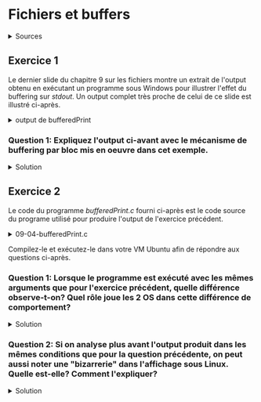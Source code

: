 # Fichiers et buffers
<details>
<summary>Sources</summary>
https://fastbitlab.com/microcontroller-embedded-c-programming-lecture-66-scanf-exercise-implementation/
</details>

## Exercice 1
Le dernier slide du chapitre 9 sur les fichiers montre un extrait de l'output obtenu en exécutant un programme sous Windows pour illustrer l'effet du buffering sur _stdout_. Un output complet très proche de celui de ce slide est illustré ci-après.

<details>
<summary>output de bufferedPrint</summary>

```
INFO: produit sous Windows 11/x86_64 avec mingw.
```

```
$ .\bufferedPrint.exe 10 0
buffer size = 10 characters
flush never
Enter the first numb
```

```
$ .\bufferedPrint.exe 10 0
buffer size = 10 characters
flush never
Enter the first numb12
er: Enter the second
```

```
$ .\bufferedPrint.exe 10 0
buffer size = 10 characters
flush never
Enter the first numb12
er: Enter the second12
 number: Enter the third numbe
```

```
$ .\bufferedPrint.exe 10 0
buffer size = 10 characters
flush never
Enter the first numb12
er: Enter the second12
 number: Enter the third numbe12
r:
Average is : 12.000000
```

</details>

### Question 1: Expliquez l'output ci-avant avec le mécanisme de buffering par bloc mis en oeuvre dans cet exemple.

<details>
<summary>Solution</summary>
<p></p>

    $ .\bufferedPrint.exe 10 0

On appelle le programme avec un buffer de 10 octets (caractères) et on désactive les appels à fflush().

    buffer size = 10 characters
    flush never
    Enter the first numb

L'affichage s'arrête après avoir afficher les **20 premiers caractères** de la chaîne d'invite _"Enter the first number: "_ qui en compte 24. En fait, le buffer de 10 caractères alloué pour stdout a été vidé chaque fois qu'il était plein jusqu'à rencontrer le premier _scanf()_ qui met le programme en attente d'input sur stdin. Le buffer de stdout contient maintenant les 4 caractères _"er: "_ pas encore affichés.
 
    Enter the first numb12
    er: Enter the second

Après que l'utilisateur ait saisi une valeur (_12_ ici), le _scanf()_ rend la main au programme qui affiche **encore 20 caractères** correspondant aux 4 caractères en attente dans le buffer suivi des 16 premmier caractères de la 2ème invite _"Enter the second number: "_ qui en compte 25. Le programme est maintenant en attente sur le second scanf() et il reste 9 caractères dans le buffer: _" number: "_.

    er: Enter the second12
     number: Enter the third numbe

Même opération que précédemment, sauf que cette fois le programme a pu afficher **30 caractères** incluant les 9 caractères encore dans le buffer et 21 des 24 caractères de la dernière invite. Après celà, il reste donc les 3 caractères "r: " dans le buffer.

    number: Enter the third numbe12
    r:
    Average is : 12.000000

Finalement, le dernier scanf() traite la 3ème entrée de l'utilisateur et le programme se termine, provoquant la fermerture de stdin et stdout et donc l'envoi du reste du buffer de ce dernier au terminal.

</details>

## Exercice 2
Le code du programme _bufferedPrint.c_ fourni ci-après est le code source du programe utilisé pour produire l'output de l'exercice précédent. 

<details>
<summary>09-04-bufferedPrint.c</summary>

~~~cpp
// this program demonstrates the need for flushing buffer when stdout is in full buffer mode (no care for '\n')
// call it like this: bufferedPrint <nb chars in buffer for display> <when fflush should be invoked>
// fflush to be invoked
// - 0 => never
// - 1 => only after all inputs were requested
// - >1 => everytime

#include <stdio.h>
#include <stdlib.h>

int main(int argc, char *argv[]) {

    if (argc != 3) {
        printf("Usage: bufferedPrint <buffer size = nb chars> <nb flushes = 0 (never), 1 (at end) or more (always)>\n");
        return EXIT_FAILURE;
    }

    int bufsiz = atoi(argv[1]), nflush = atoi(argv[2]);
    printf("buffer size = %d characters\n", bufsiz);
    printf("flush %s\n", (nflush > 1) ? "always" : (nflush > 0) ? "at the end" : "never");

    // according to https://en.cppreference.com/w/c/io/setvbuf
    // set FULL BUFFERING mode with fixed length
    setvbuf(stdout, (char *)NULL, _IOFBF, bufsiz);

    float number1, number2, number3;
    float average;

    printf("Enter the first number: ");
    if (nflush > 1) fflush(stdout);
    scanf("%f", &number1);
    printf("Enter the second number: ");
    if (nflush > 1) fflush(stdout);
    scanf("%f", &number2);
    printf("Enter the third number: ");
    if (nflush > 0) fflush(stdout);
    scanf("%f", &number3);

    average = (number1 + number2 + number3) / 3;

    printf("\nAverage is : %f\n", average);

    return 0;
}
~~~

</details>

<p></p>

Compilez-le et exécutez-le dans votre VM Ubuntu afin de répondre aux questions ci-après.

### Question 1: Lorsque le programme est exécuté avec les mêmes arguments que pour l'exercice précédent, quelle différence observe-t-on? Quel rôle joue les 2 OS dans cette différence de comportement?

<details>
<summary>Solution</summary>
<p></p>

L'exécution sous Linux produit l'output suivant:

~~~
$ 09-04-bufferedPrint 10 0
buffer size = 10 characters
flush never
12
Enter the first number: 12
12
Enter the second number: Enter the third number: 
Average is : 12.000000
~~~

On constate que les prompts sont affichés en entier mais après que l'on ait saisi les inputs. 

Cette différence de comportement peut être en partie expliquée par le fait que l'ordre de buffering passé avec _setvbuf()_ est traité de manière différente par les 2 OS:
- Sous Windows: le buffering est effectué en mode bloc avec des blocs de 10 caractères, comme demandé
- sous Linux: le buffering est en fait effectué en mode texte, le buffer est vidé lorsque un '\n' y est écrit

</details>

### Question 2: Si on analyse plus avant l'output produit dans les mêmes conditions que pour la question précédente, on peut aussi noter une "bizarrerie" dans l'affichage sous Linux. Quelle est-elle? Comment l'expliquer?

<details>
<summary>Solution</summary>

<p></p>
La différence de stratégie de buffering n'explique pas tout le comportement que nous observons dans l'output de la question précédente. En effet, si on regarde le code source de <i>09-04-bufferedPrint.c</i> on peut noter que les invites sont affichées par des appels à <i>printf()</i> sans <i>'\n'</i>. Les 3 invites ne devraient donc pas être affichées à l'écran avant que le résultat du calcul de ne le soit, puisque c'est ici seulement que le premier <i>'\n'</i> est écrit dans le buffer de <i>stdout</i>. Or, les messages d'invite sont affichés:

- le premier, après avoir saisi 1 input,
- les 2 suivants, après avoir saisi les 2 inputs suivants.

Cette observation plus attentive ne peut pas être expliquée avec la seule différence de stratégie de buffering entre les 2 OS. Pour l'expliquer il faut d'abord savoir que, sur les systèmes Posix:

1) _stdin_ et _stdout_ appliquent toutes deux une stratégie de buffering par ligne lorsque elles sont en mode buffering.
2) _stdout_ est automatiquement vidée lorsqu'une tentative de lecture sur _stdin_ nécessite une lecture depuis le terminal.

Ensuite, il faut comprendre les appels à _scanf()_ et leur influence sur _stdin_. Sans rentrer dans les détails, _scanf()_ ne consomme pas le _'\n'_ après le nombre lu. C'est le _scanf()_ suivant qui le fait pour atteindre le premier caractère qui correspond au format attendu: "%d" attend un chiffre. La lecture de la ligne sur _stdin_, et donc le vidage de _stdout_, est déclenchée en retard d'un _scanf()_, ce qui esplique le phénomène observé.

</details>
